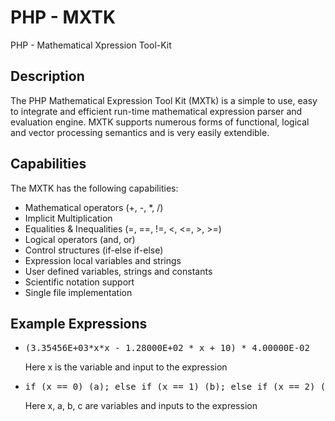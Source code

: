 <!-- Title -->
# PHP - MXTK
PHP - Mathematical Xpression Tool-Kit

## Description
The PHP Mathematical Expression Tool Kit (MXTk) is a simple to use, easy to integrate and efficient run-time mathematical expression parser and evaluation engine. MXTK supports numerous forms of functional, logical and vector processing semantics and is very easily extendible.

## Capabilities
The MXTK has the following capabilities:
* Mathematical operators (+, -, *, /)
* Implicit Multiplication
* Equalities & Inequalities (=, ==, !=, <, <=, >, >=)
* Logical operators (and, or)
* Control structures (if-else if-else)
* Expression local variables and strings
* User defined variables, strings and constants
* Scientific notation support
* Single file implementation

## Example Expressions
* <pre>(3.35456E+03*x*x - 1.28000E+02 * x + 10) * 4.00000E-02 </pre> Here x is the variable and input to the expression 
* <pre>if (x == 0) (a); else if (x == 1) (b); else if (x == 2) (c); else (0); </pre>  Here x, a, b, c are variables and inputs to the expression 